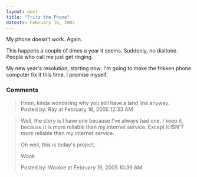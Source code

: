 ```yaml
---
layout: post
title: "Fritz the Phone"
datestr: February 16, 2005
---
```


My phone doesn't work.  Again.

This happens a couple of times a year it seems.  Suddenly, no dialtone.  People who call me just get ringing.

My new year's resolution, starting now: I'm going to make the frikken phone computer fix it this time.  I promise myself.

### Comments

<blockquote>
Hmm, kinda wondering why you still have a land line anyway.
<div class="post-meta">Posted by: Ray at February 18, 2005 12:33 AM</div> </blockquote>

<blockquote>
Well, the story is I have one because I've always had one.  I keep it, because it is more reliable than my internet service.  Except it ISN'T more reliable than my internet service.

Oh well, this is today's project.

Wook
<div class="post-meta">Posted by: Wookie at February 19, 2005 10:36 AM</div> </blockquote>

